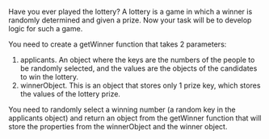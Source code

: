 Have you ever played the lottery? A lottery is a game in which a winner is randomly determined and given a prize. Now your task will be to develop logic for such a game.

You need to create a getWinner function that takes 2 parameters:

1. applicants. An object where the keys are the numbers of the people to be randomly selected, and the values are the objects of the candidates to win the lottery.
2. winnerObject. This is an object that stores only 1 prize key, which stores the values of the lottery prize.

You need to randomly select a winning number (a random key in the applicants object) and return an object from the getWinner function that will store the properties from the winnerObject and the winner object.